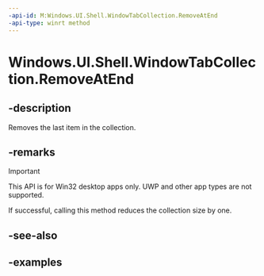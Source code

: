 ```yaml
---
-api-id: M:Windows.UI.Shell.WindowTabCollection.RemoveAtEnd
-api-type: winrt method
---
```


# Windows.UI.Shell.WindowTabCollection.RemoveAtEnd

<!--
public void RemoveAtEnd ();
-->

## -description

Removes the last item in the collection.

## -remarks

> [!IMPORTANT]
> This API is for Win32 desktop apps only. UWP and other app types are not supported.

If successful, calling this method reduces the collection size by one.

## -see-also

## -examples
